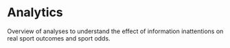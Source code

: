 # Analytics

Overview of analyses to understand the effect of information inattentions on real sport outcomes and sport odds.